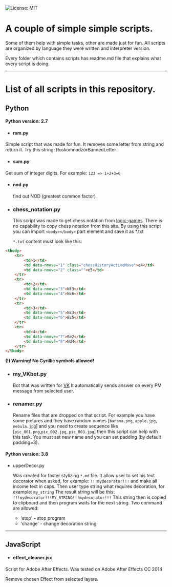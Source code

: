  ![License: MIT](https://img.shields.io/badge/License-MIT-yellow.svg)

# A couple of simple simple scripts. 
Some of them help with simple tasks, other are made just for fun.
All scripts are organized by language they were written and interpreter version.

Every folder which contains scripts has readme.md file that explains what every script is doing.

---

# List of all scripts in this repository.

## Python
#### Python version: 2.7

- #### rsm.py
Simple script that was made for fun. It removes some letter from string and return it. 
Try this string: RoskomnadzorBannedLetter

- #### sum.py
Get sum of integer digits. For example:
`123 => 1+2+3=6`

- #### nod.py
  find out NOD (greatest common factor)

- ### chess_notation.py

  This script was made to get chess notation from [logic-games](https://logic-games.spb.ru/chess/). 
  There is no capability to copy chess notation from this site. By using this script you can 
  import ` <body></body> ` part element and save it as *.txt

  `*.txt` content must look like this:

```html
<tbody>
    <tr>
        <td>1</td>
        <td data-nmove="1" class="chessHistoryActiveMove">e4</td>
        <td data-nmove="2" class="">e5</td>
    </tr>
    <tr>
        <td>2</td>
        <td data-nmove="3">Nf3</td>
        <td data-nmove="4">Nc6</td>
    </tr>
    <tr>
        <td>3</td>
        <td data-nmove="5">Nc3</td>
        <td data-nmove="6">Bc5</td>
    </tr>
    <tr>
        <td>4</td>
        <td data-nmove="7">Be2</td>
        <td data-nmove="8">Nd4</td>
    </tr>
</tbody>
```

  **(!) Warning! No Cyrillic symbols allowed!**


- ### my_VKbot.py

  Bot that was written for [VK](https://vk.com)
  It automatically sends answer on every PM message from selected user.
  
- ### renamer.py

  Rename files that are dropped on that script. For example you have some pictures and they have random names [`banana.png`, `apple.jpg`, `nebula.jpg`] and you need to create sequence like [`pic_001.png`,`pic_002.jpg`, `pic_003.jpg`] then this script can help with this task. You must set new name and you can set padding (by default padding=3).

#### Python version: 3.8

- upperDecor.py

  Was created for faster stylizing `*.md` file. It allow user to set his text decorator when asked, for example: 
  `!!!mydecorator!!!`
  and make all income text in caps. Then user type string what requires decoration, for example:
  `my_string`
  The result string will be this: 
  `!!!mydecorator!!!MY_STRING!!!mydecorator!!!`
  This string then is copied to clipboard and then program waits for the next string. Two command are allowed:

  - 'stop' - stop program
  - 'change' - change decoration string

---

## JavaScript

- #### effect_cleaner.jsx
Script for Adobe After Effects.
Was tested on Adobe After Effects CC 2014

Remove chosen Effect from selected layers.
